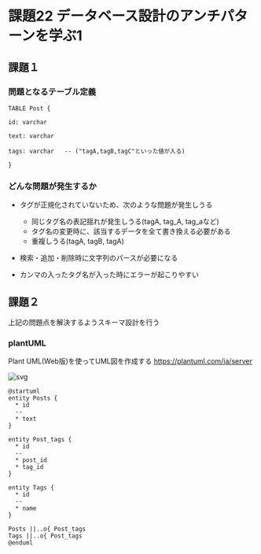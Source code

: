 # 課題22 データベース設計のアンチパターンを学ぶ1

## 課題１

### 問題となるテーブル定義
```
TABLE Post {

id: varchar

text: varchar

tags: varchar   -- ("tagA,tagB,tagC"といった値が入る)

}
```

### どんな問題が発生するか

- タグが正規化されていないため、次のような問題が発生しうる
  - 同じタグ名の表記揺れが発生しうる(tagA, tag_A, tag_aなど)
  - タグ名の変更時に、該当するデータを全て書き換える必要がある
  - 重複しうる(tagA, tagB, tagA)

- 検索・追加・削除時に文字列のパースが必要になる
- カンマの入ったタグ名が入った時にエラーが起こりやすい

## 課題２

上記の問題点を解決するようスキーマ設計を行う

### plantUML

Plant UML(Web版)を使ってUML図を作成する
https://plantuml.com/ja/server


![svg](http://www.plantuml.com/plantuml/svg/SoWkIImgAStDuKhDAyaigLG8o2ykALQevb9Gq5B8J05IkhfWTabgHGbNBHUoilYIn7HiIWj0Sa0141ke1CH4Q0p1hYSlCJSLf0fYVKsDdbv-DS8IBf0kJ567rBmKeDC1)

```plantuml
@startuml
entity Posts {
  * id
  --
  * text
}

entity Post_tags {
  * id
  --
  * post_id
  * tag_id
}

entity Tags {
  * id
  --
  * name
}

Posts ||..o{ Post_tags
Tags ||..o{ Post_tags
@enduml
```



